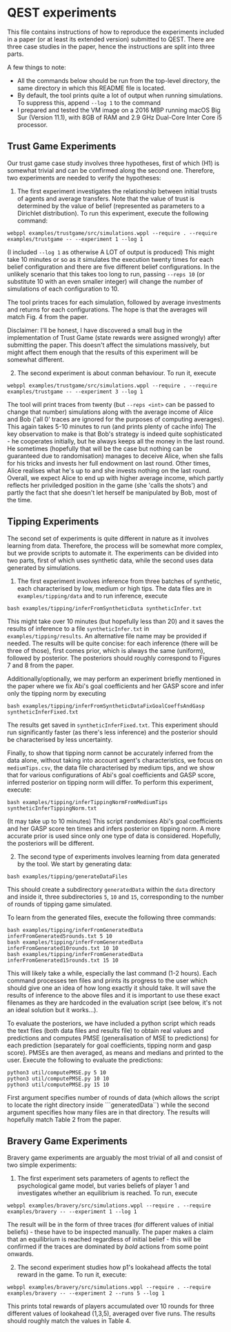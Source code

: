 # QEST experiments

This file contains instructions of how to reproduce the experiments 
included in a paper (or at least its extended version) submitted to QEST.
There are three case studies in the paper, hence the instructions are
split into three parts.

A few things to note:
- All the commands below should be run from the top-level directory, the
same directory in which this README file is located.
- By default, the tool prints quite a lot of output when running 
simulations. To suppress this, append ```--log 1``` to the command
- I prepared and tested the VM image on a 2016 MBP running macOS Big
Sur (Version 11.1), with 8GB of RAM and 2.9 GHz Dual-Core Inter Core 
i5 processor.  

## Trust Game Experiments
Our trust game case study involves three hypotheses, first of which 
(H1) is somewhat trivial and can be confirmed along the second one.
Therefore, two experiments are needed to verify the hypotheses:

1. The first experiment investigates the relationship between initial 
trusts of agents and average transfers. Note that the value of trust
is determined by the value of belief (represented as parameters to a 
Dirichlet distribution). To run this experiment, execute the following
command:
```
webppl examples/trustgame/src/simulations.wppl --require . --require examples/trustgame -- --experiment 1 --log 1
```
(I included ```--log 1``` as otherwise A LOT of output is produced)
This might take 10 minutes or so as it simulates the execution twenty 
times
for each belief configuration and there are five different belief 
configurations. In the unlikely scenario that this takes too long to
run, passing ```--reps 10``` (or substitute 10 with an even smaller 
integer) will change the number of simulations of each configuration 
to 10.

The tool prints traces for each simulation, followed by average
investments and returns for each configurations. The hope is that
the averages will match Fig. 4 from the paper.

Disclaimer: I'll be honest, I have discovered a small bug in the 
implementation of Trust Game (state rewards were assigned wrongly)
after submitting the paper. This doesn't affect the simulations 
massively, but might affect them enough that the results of this 
experiment will be somewhat different.  

2. The second experiment is about conman behaviour. To run it, execute
```
webppl examples/trustgame/src/simulations.wppl --require . --require examples/trustgame -- --experiment 3 --log 1
```
The tool will print traces from twenty (but ```--reps <int>``` can be 
passed to change that number) simulations along with the average 
income of Alice and Bob ('all 0' traces are ignored for the purposes
of computing averages).
This again takes 5-10 minutes to run (and prints plenty of cache info)
The key observation to make is that Bob's strategy is indeed quite
sophisticated - he cooperates initially, but he always keeps all
the money in the last round. He sometimes (hopefully that will be the
case but nothing can be guaranteed due to randomisation) manages to
deceive Alice, when she falls for his tricks and invests her full 
endowment on last round. Other times, Alice realises what he's up to
and she invests nothing on the last round. Overall, we expect Alice to
end up with higher average income, which partly reflects her priviledged
position in the game (she 'calls the shots') and partly the fact that
she doesn't let herself be manipulated by Bob, most of the time.

## Tipping Experiments

The second set of experiments is quite different in nature as it 
involves learning from data. Therefore, the process will be somewhat
more complex, but we provide scripts to automate it.
The experiments can be divided into two parts, first of which uses 
synthetic data, while the second uses data generated by simulations.

1. The first experiment involves inference from three batches of 
synthetic, each characterised by low, medium or high tips. The data
files are in ```examples/tipping/data``` and to run inference, execute
```
bash examples/tipping/inferFromSyntheticData syntheticInfer.txt
```
This might take over 10 minutes (but hopefully less than 20) and 
it saves the results of inference to a file 
```syntheticInfer.txt``` in ```examples/tipping/results```. An 
alternative file name may be provided if needed. 
The results will be quite concise: for each inference (there will
be three of those), first comes prior, which is always the same 
(uniform), followed by posterior. The posteriors should roughly 
correspond to Figures 7 and 8 from the paper.

Additionally/optionally, we may perform an experiment briefly
mentioned in the paper where we fix Abi's goal coefficients and
her GASP score and infer only the tipping norm by executing
```
bash examples/tipping/inferFromSyntheticDataFixGoalCoeffsAndGasp syntheticInferFixed.txt
```
The results get saved in ```syntheticInferFixed.txt```. This experiment
should run significantly faster (as there's less inference) and the 
posterior should be characterised by less uncertainty.

Finally, to show that tipping norm cannot be accurately inferred from 
the data alone, without taking into account agent's characteristics, we
focus on ```mediumTips.csv```, the data file characterised by medium tips,
and we show that for various configurations of Abi's goal coefficients
and GASP score, inferred posterior on tipping norm will differ.
To perform this experiment, execute:
```
bash examples/tipping/inferTippingNormFromMediumTips syntheticInferTippingNorm.txt
```
(It may take up to 10 minutes)
This script randomises Abi's goal coefficients and her GASP score ten 
times and infers posterior on tipping norm. A more accurate prior is used 
since only one type of data is considered. Hopefully, the posteriors
will be different. 

2. The second type of experiments involves learning from data generated 
by the tool. We start by generating data:
```
bash examples/tipping/generateDataFiles
```
This should create a subdirectory ```generatedData``` within the 
```data``` directory and inside it, three subdirectories ```5```,
```10``` and ```15```, corresponding to the number of rounds of
tipping game simulated. 

To learn from the generated files, execute the following three commands:
```
bash examples/tipping/inferFromGeneratedData inferFromGenerated5rounds.txt 5 10
bash examples/tipping/inferFromGeneratedData inferFromGenerated10rounds.txt 10 10
bash examples/tipping/inferFromGeneratedData inferFromGenerated15rounds.txt 15 10
```

This will likely take a while, especially the last command (1-2 hours).
Each command processes ten files and prints its progress to the user which
should give one an idea of how long exactly it should take.
It will save the results of inference to the above files and it is important
to use these exact filenames as they are hardcoded in the evaluation script
(see below, it's not an ideal solution but it works...). 

To evaluate the posteriors, we have included a python script which reads
the text files (both data files and results file) to obtain real values
and predictions and computes PMSE (generalisation of MSE to predictions)
for each prediction (separately for goal coefficients, tipping norm and 
gasp score). PMSEs are then averaged, as means and medians and printed
to the user. 
Execute the following to evaluate the predictions:
```
python3 util/computePMSE.py 5 10
python3 util/computePMSE.py 10 10
python3 util/computePMSE.py 15 10
```
First argument specifies number of rounds of data (which allows the script
to locate the right directory inside ```generatedData``) while the second
argument specifies how many files are in that directory.
The results will hopefully match Table 2 from the paper.

## Bravery Game Experiments
Bravery game experiments are arguably the most trivial of all and 
consist of two simple experiments:

1. The first experiment sets parameters of agents to reflect the 
psychological game model, but varies beliefs of player 1 and investigates
whether an equilibrium is reached. 
To run, execute
```
webppl examples/bravery/src/simulations.wppl --require . --require examples/bravery -- --experiment 1 --log 1
```
The result will be in the form of three traces (for different values of 
initial beliefs) - these have to be inspected manually. The paper makes
a claim that an equilibrium is reached regardless of initial belief -
this will be confirmed if the traces are dominated by *bold* actions
from some point onwards. 

2. The second experiment studies how p1's lookahead affects the total
reward in the game. To run it, execute:

```
webppl examples/bravery/src/simulations.wppl --require . --require examples/bravery -- --experiment 2 --runs 5 --log 1
```
This prints total rewards of players accumulated over 10 rounds for three
different values of lookahead (1,3,5), averaged over five runs. The results
should roughly match the values in Table 4. 
